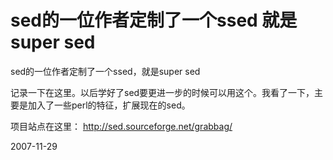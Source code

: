 # sed的一位作者定制了一个ssed 就是super sed

sed的一位作者定制了一个ssed，就是super sed

记录一下在这里。以后学好了sed要更进一步的时候可以用这个。我看了一下，主要是加入了一些perl的特征，扩展现在的sed。

项目站点在这里： http://sed.sourceforge.net/grabbag/

2007-11-29